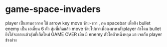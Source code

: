 # game-space-invaders
player  เป็นยานอวกาศ ใช้ arrow key move ซ้าย-ขวา , กด spacebar เพื่อยิง bullet
enemy เป็น เอเลี่ยน 6 ตัว สุ่มที่เกิดแล้ว move ซ้ายไปขวาเพื่อลงมาหาตัวplayer ถ้าโดน bullet ยิงใส่จะตายแล้วสุ่มที่เกิดใหม่ 
GAME OVER เมื่อ มี enemy ตัวใดตัวหนึ่งหลุด มา เจอกับ player ข้างล่าง
